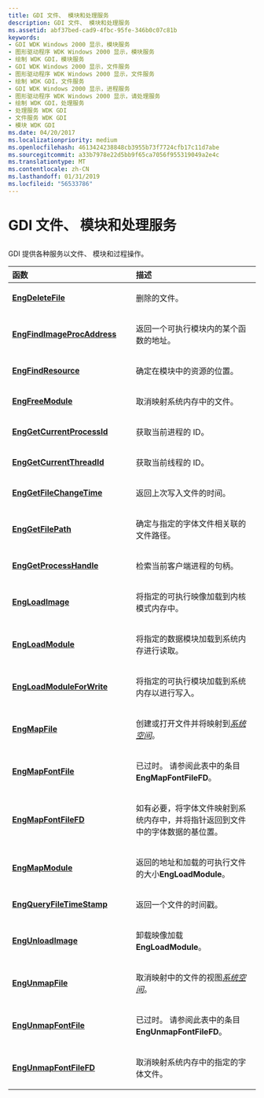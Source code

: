 ```yaml
---
title: GDI 文件、 模块和处理服务
description: GDI 文件、 模块和处理服务
ms.assetid: abf37bed-cad9-4fbc-95fe-346b0c07c81b
keywords:
- GDI WDK Windows 2000 显示，模块服务
- 图形驱动程序 WDK Windows 2000 显示，模块服务
- 绘制 WDK GDI，模块服务
- GDI WDK Windows 2000 显示，文件服务
- 图形驱动程序 WDK Windows 2000 显示，文件服务
- 绘制 WDK GDI，文件服务
- GDI WDK Windows 2000 显示，进程服务
- 图形驱动程序 WDK Windows 2000 显示，请处理服务
- 绘制 WDK GDI，处理服务
- 处理服务 WDK GDI
- 文件服务 WDK GDI
- 模块 WDK GDI
ms.date: 04/20/2017
ms.localizationpriority: medium
ms.openlocfilehash: 4613424238848cb3955b73f7724cfb17c11d7abe
ms.sourcegitcommit: a33b7978e22d5bb9f65ca7056f955319049a2e4c
ms.translationtype: MT
ms.contentlocale: zh-CN
ms.lasthandoff: 01/31/2019
ms.locfileid: "56533786"
---
```

# <a name="gdi-file-module-and-process-services"></a>GDI 文件、 模块和处理服务


## <span id="ddk_gdi_file_module_and_process_services_gg"></span><span id="DDK_GDI_FILE_MODULE_AND_PROCESS_SERVICES_GG"></span>


GDI 提供各种服务以文件、 模块和过程操作。

<table>
<colgroup>
<col width="50%" />
<col width="50%" />
</colgroup>
<thead>
<tr class="header">
<th align="left">函数</th>
<th align="left">描述</th>
</tr>
</thead>
<tbody>
<tr class="odd">
<td align="left"><p><a href="https://msdn.microsoft.com/library/windows/hardware/ff564803" data-raw-source="[&lt;strong&gt;EngDeleteFile&lt;/strong&gt;](https://msdn.microsoft.com/library/windows/hardware/ff564803)"><strong>EngDeleteFile</strong></a></p></td>
<td align="left"><p>删除的文件。</p></td>
</tr>
<tr class="even">
<td align="left"><p><a href="https://msdn.microsoft.com/library/windows/hardware/ff564865" data-raw-source="[&lt;strong&gt;EngFindImageProcAddress&lt;/strong&gt;](https://msdn.microsoft.com/library/windows/hardware/ff564865)"><strong>EngFindImageProcAddress</strong></a></p></td>
<td align="left"><p>返回一个可执行模块内的某个函数的地址。</p></td>
</tr>
<tr class="odd">
<td align="left"><p><a href="https://msdn.microsoft.com/library/windows/hardware/ff564871" data-raw-source="[&lt;strong&gt;EngFindResource&lt;/strong&gt;](https://msdn.microsoft.com/library/windows/hardware/ff564871)"><strong>EngFindResource</strong></a></p></td>
<td align="left"><p>确定在模块中的资源的位置。</p></td>
</tr>
<tr class="even">
<td align="left"><p><a href="https://msdn.microsoft.com/library/windows/hardware/ff564902" data-raw-source="[&lt;strong&gt;EngFreeModule&lt;/strong&gt;](https://msdn.microsoft.com/library/windows/hardware/ff564902)"><strong>EngFreeModule</strong></a></p></td>
<td align="left"><p>取消映射系统内存中的文件。</p></td>
</tr>
<tr class="odd">
<td align="left"><p><a href="https://msdn.microsoft.com/library/windows/hardware/ff564919" data-raw-source="[&lt;strong&gt;EngGetCurrentProcessId&lt;/strong&gt;](https://msdn.microsoft.com/library/windows/hardware/ff564919)"><strong>EngGetCurrentProcessId</strong></a></p></td>
<td align="left"><p>获取当前进程的 ID。</p></td>
</tr>
<tr class="even">
<td align="left"><p><a href="https://msdn.microsoft.com/library/windows/hardware/ff564922" data-raw-source="[&lt;strong&gt;EngGetCurrentThreadId&lt;/strong&gt;](https://msdn.microsoft.com/library/windows/hardware/ff564922)"><strong>EngGetCurrentThreadId</strong></a></p></td>
<td align="left"><p>获取当前线程的 ID。</p></td>
</tr>
<tr class="odd">
<td align="left"><p><a href="https://msdn.microsoft.com/library/windows/hardware/ff564931" data-raw-source="[&lt;strong&gt;EngGetFileChangeTime&lt;/strong&gt;](https://msdn.microsoft.com/library/windows/hardware/ff564931)"><strong>EngGetFileChangeTime</strong></a></p></td>
<td align="left"><p>返回上次写入文件的时间。</p></td>
</tr>
<tr class="even">
<td align="left"><p><a href="https://msdn.microsoft.com/library/windows/hardware/ff564935" data-raw-source="[&lt;strong&gt;EngGetFilePath&lt;/strong&gt;](https://msdn.microsoft.com/library/windows/hardware/ff564935)"><strong>EngGetFilePath</strong></a></p></td>
<td align="left"><p>确定与指定的字体文件相关联的文件路径。</p></td>
</tr>
<tr class="odd">
<td align="left"><p><a href="https://msdn.microsoft.com/library/windows/hardware/ff564955" data-raw-source="[&lt;strong&gt;EngGetProcessHandle&lt;/strong&gt;](https://msdn.microsoft.com/library/windows/hardware/ff564955)"><strong>EngGetProcessHandle</strong></a></p></td>
<td align="left"><p>检索当前客户端进程的句柄。</p></td>
</tr>
<tr class="even">
<td align="left"><p><a href="https://msdn.microsoft.com/library/windows/hardware/ff564963" data-raw-source="[&lt;strong&gt;EngLoadImage&lt;/strong&gt;](https://msdn.microsoft.com/library/windows/hardware/ff564963)"><strong>EngLoadImage</strong></a></p></td>
<td align="left"><p>将指定的可执行映像加载到内核模式内存中。</p></td>
</tr>
<tr class="odd">
<td align="left"><p><a href="https://msdn.microsoft.com/library/windows/hardware/ff564964" data-raw-source="[&lt;strong&gt;EngLoadModule&lt;/strong&gt;](https://msdn.microsoft.com/library/windows/hardware/ff564964)"><strong>EngLoadModule</strong></a></p></td>
<td align="left"><p>将指定的数据模块加载到系统内存进行读取。</p></td>
</tr>
<tr class="even">
<td align="left"><p><a href="https://msdn.microsoft.com/library/windows/hardware/ff564965" data-raw-source="[&lt;strong&gt;EngLoadModuleForWrite&lt;/strong&gt;](https://msdn.microsoft.com/library/windows/hardware/ff564965)"><strong>EngLoadModuleForWrite</strong></a></p></td>
<td align="left"><p>将指定的可执行模块加载到系统内存以进行写入。</p></td>
</tr>
<tr class="odd">
<td align="left"><p><a href="https://msdn.microsoft.com/library/windows/hardware/ff564971" data-raw-source="[&lt;strong&gt;EngMapFile&lt;/strong&gt;](https://msdn.microsoft.com/library/windows/hardware/ff564971)"><strong>EngMapFile</strong></a></p></td>
<td align="left"><p>创建或打开文件并将映射到<a href="https://msdn.microsoft.com/library/windows/hardware/ff556336#wdkgloss-system-space" data-raw-source="&lt;em&gt;system space&lt;/em&gt;"><em>系统空间</em></a>。</p></td>
</tr>
<tr class="even">
<td align="left"><p><a href="https://msdn.microsoft.com/library/windows/hardware/ff564972" data-raw-source="[&lt;strong&gt;EngMapFontFile&lt;/strong&gt;](https://msdn.microsoft.com/library/windows/hardware/ff564972)"><strong>EngMapFontFile</strong></a></p></td>
<td align="left"><p>已过时。 请参阅此表中的条目<strong>EngMapFontFileFD</strong>。</p></td>
</tr>
<tr class="odd">
<td align="left"><p><a href="https://msdn.microsoft.com/library/windows/hardware/ff564973" data-raw-source="[&lt;strong&gt;EngMapFontFileFD&lt;/strong&gt;](https://msdn.microsoft.com/library/windows/hardware/ff564973)"><strong>EngMapFontFileFD</strong></a></p></td>
<td align="left"><p>如有必要，将字体文件映射到系统内存中，并将指针返回到文件中的字体数据的基位置。</p></td>
</tr>
<tr class="even">
<td align="left"><p><a href="https://msdn.microsoft.com/library/windows/hardware/ff564974" data-raw-source="[&lt;strong&gt;EngMapModule&lt;/strong&gt;](https://msdn.microsoft.com/library/windows/hardware/ff564974)"><strong>EngMapModule</strong></a></p></td>
<td align="left"><p>返回的地址和加载的可执行文件的大小<strong>EngLoadModule</strong>。</p></td>
</tr>
<tr class="odd">
<td align="left"><p><a href="https://msdn.microsoft.com/library/windows/hardware/ff564988" data-raw-source="[&lt;strong&gt;EngQueryFileTimeStamp&lt;/strong&gt;](https://msdn.microsoft.com/library/windows/hardware/ff564988)"><strong>EngQueryFileTimeStamp</strong></a></p></td>
<td align="left"><p>返回一个文件的时间戳。</p></td>
</tr>
<tr class="even">
<td align="left"><p><a href="https://msdn.microsoft.com/library/windows/hardware/ff565041" data-raw-source="[&lt;strong&gt;EngUnloadImage&lt;/strong&gt;](https://msdn.microsoft.com/library/windows/hardware/ff565041)"><strong>EngUnloadImage</strong></a></p></td>
<td align="left"><p>卸载映像加载<strong>EngLoadModule</strong>。</p></td>
</tr>
<tr class="odd">
<td align="left"><p><a href="https://msdn.microsoft.com/library/windows/hardware/ff565437" data-raw-source="[&lt;strong&gt;EngUnmapFile&lt;/strong&gt;](https://msdn.microsoft.com/library/windows/hardware/ff565437)"><strong>EngUnmapFile</strong></a></p></td>
<td align="left"><p>取消映射中的文件的视图<a href="https://msdn.microsoft.com/library/windows/hardware/ff556336#wdkgloss-system-space" data-raw-source="&lt;em&gt;system space&lt;/em&gt;"><em>系统空间</em></a>。</p></td>
</tr>
<tr class="even">
<td align="left"><p><a href="https://msdn.microsoft.com/library/windows/hardware/ff565441" data-raw-source="[&lt;strong&gt;EngUnmapFontFile&lt;/strong&gt;](https://msdn.microsoft.com/library/windows/hardware/ff565441)"><strong>EngUnmapFontFile</strong></a></p></td>
<td align="left"><p>已过时。 请参阅此表中的条目<strong>EngUnmapFontFileFD</strong>。</p></td>
</tr>
<tr class="odd">
<td align="left"><p><a href="https://msdn.microsoft.com/library/windows/hardware/ff565445" data-raw-source="[&lt;strong&gt;EngUnmapFontFileFD&lt;/strong&gt;](https://msdn.microsoft.com/library/windows/hardware/ff565445)"><strong>EngUnmapFontFileFD</strong></a></p></td>
<td align="left"><p>取消映射系统内存中的指定的字体文件。</p></td>
</tr>
</tbody>
</table>

 

 

 





